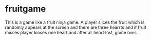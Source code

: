 # fruitgame

This is a game like a fruit ninja game. A player slices the fruit which is randomly appears at the screen and there are three hearrts and if fruit misses player looses one heart and after all heart lost, game over.
